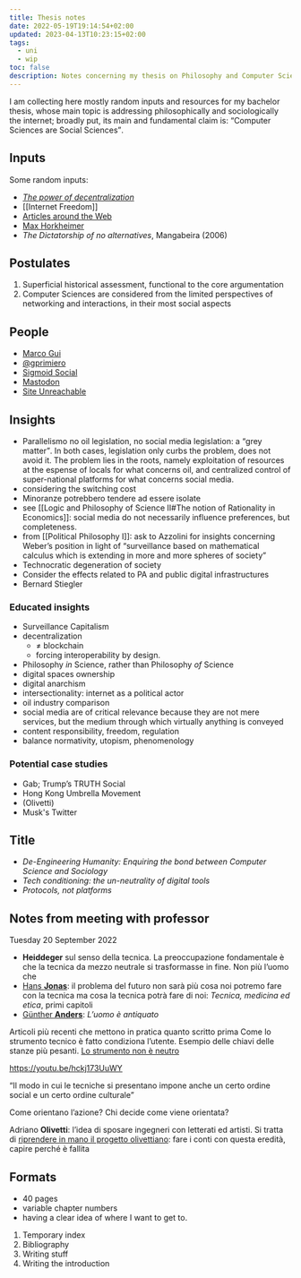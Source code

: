 ```yaml
---
title: Thesis notes
date: 2022-05-19T19:14:54+02:00
updated: 2023-04-13T10:23:15+02:00
tags:
  - uni
  - wip
toc: false
description: Notes concerning my thesis on Philosophy and Computer Sciences
---
```

I am collecting here mostly random inputs and resources for my bachelor thesis, whose main topic is addressing philosophically and sociologically the internet; broadly put, its main and fundamental claim is: <q>Computer Sciences are Social Sciences</q>.

## Inputs

Some random inputs:

- <cite>[The power of decentralization](https://tommi.space/the-power-of-decentralization 'The power of decentralization - tommi.space')</cite>
- [[Internet Freedom]]
- [Articles around the Web](https://inputs.tommi.space/tag/list/thesis 'Entries tagged `thesis` in Tommi’s inputs')
- [Max Horkheimer](https://en.wikipedia.org/wiki/Max_Horkheimer)
- <cite>The Dictatorship of no alternatives</cite>, Mangabeira (2006)

## Postulates

1. Superficial historical assessment, functional to the core argumentation
2. Computer Sciences are considered from the limited perspectives of networking and interactions, in their most social aspects

## People

- [Marco Gui](https://www.unimib.it/marco-gui 'Prof. Marco Gui - Università Milano Bicocca')
- [@gprimiero](https://scholar.social/@gprimiero)
- [Sigmoid Social](https://sigmoid.social/@sethlazar)
- [Mastodon](https://mastodon.social/@ethicistforhire)
- [Site Unreachable](https://mastodon.social/@ShannonVallor)

## Insights

- Parallelismo no oil legislation, no social media legislation: a <q>grey matter</q>. In both cases, legislation only curbs the problem, does not avoid it. The problem lies in the roots, namely exploitation of resources at the espense of locals for what concerns oil, and centralized control of super-national platforms for what concerns social media.
- considering the switching cost
- Minoranze potrebbero tendere ad essere isolate
- see [[Logic and Philosophy of Science II#The notion of Rationality in Economics]]: social media do not necessarily influence preferences, but completeness.
- from [[Political Philosophy I]]: ask to Azzolini for insights concerning Weber’s position in light of <q>surveillance based on mathematical calculus which is extending in more and more spheres of society</q>
- Technocratic degeneration of society
- Consider the effects related to PA and public digital infrastructures
- Bernard Stiegler

### Educated insights

- Surveillance Capitalism
- decentralization
	- ≠ blockchain
	- forcing interoperability by design.
- Philosophy *in* Science, rather than Philosophy *of* Science
- digital spaces ownership
- digital anarchism
- intersectionality: internet as a political actor
- oil industry comparison
- social media are of critical relevance because they are not mere services, but the medium through which virtually anything is conveyed
- content responsibility, freedom, regulation
- balance normativity, utopism, phenomenology

### Potential case studies

- Gab; Trump’s TRUTH Social
- Hong Kong Umbrella Movement
- (Olivetti)
- Musk's Twitter

## 

## Title

- <cite>De-Engineering Humanity: Enquiring the bond between Computer Science and Sociology</cite>
- <cite>Tech conditioning: the un-neutrality of digital tools</cite>
- <cite>Protocols, not platforms</cite>

## Notes from meeting with professor

<p class='date'><time datetime='2022-09-20T09:49:02+02:00'>Tuesday 20 September 2022</time></p>

- **Heiddeger** sul senso della tecnica. La preoccupazione fondamentale è che la tecnica da mezzo neutrale si trasformasse in fine. Non più l’uomo che
- [Hans **Jonas**](https://en.wikipedia.org/wiki/Hans_Jonas): il problema del futuro non sarà più cosa noi potremo fare con la tecnica ma cosa la tecnica potrà fare di noi: <cite>Tecnica, medicina ed etica</cite>, primi capitoli
- [Günther **Anders**](https://en.wikipedia.org/wiki/G%C3%BCnther_Anders): <cite>L’uomo è antiquato</cite>

Articoli più recenti che mettono in pratica quanto scritto prima
Come lo strumento tecnico è fatto condiziona l’utente. Esempio delle chiavi delle stanze più pesanti. <u>Lo strumento non è neutro</u>

<https://youtu.be/hckj173UuWY>

<q>Il modo in cui le tecniche si presentano impone anche un certo ordine social e un certo ordine culturale</q>

Come orientano l’azione? Chi decide come viene orientata?

Adriano **Olivetti**: l’idea di sposare ingegneri con letterati ed artisti. Si tratta di <u>riprendere in mano il progetto olivettiano</u>: fare i conti con questa eredità, capire perché è fallita

## Formats

- 40 pages
- variable chapter numbers
- having a clear idea of where I want to get to.

1. Temporary index
2. Bibliography
3. Writing stuff
4. Writing the introduction